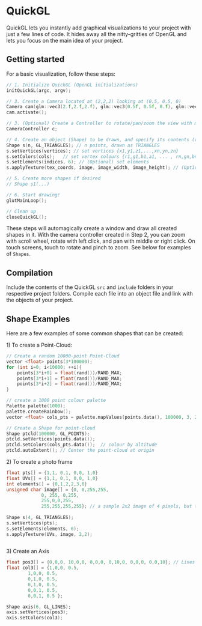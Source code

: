 
# QuickGL

QuickGL lets you instantly add graphical visualizations to your project with just a few lines of code. It hides away all the nitty-gritties of OpenGL and lets you focus on the main idea of your project.  

## Getting started

For a basic visualization, follow these steps:

````C++
// 1. Initialize QuickGL (OpenGL initializations)
initQuickGL(argc, argv);

// 3. Create a Camera located at (2,2,2) looking at (0.5, 0.5, 0)
Camera cam(glm::vec3(2.f,2.f,2.f), glm::vec3(0.5f, 0.5f, 0.f), glm::vec3(0.0f, 0.0f, 1.0f));
cam.activate();

// 3. (Optional) Create a Controller to rotate/pan/zoom the view with mouse/touch
CameraController c;

// 4. Create an object (Shape) to be drawn, and specify its contents (vertices, vertex colours, element indices, texture coordinates, and texture image)
Shape s(n, GL_TRIANGLES); // n points, drawn as TRIANGLES
s.setVertices(vertices); // set vertices {x1,y1,z1,...,xn,yn,zn}
s.setColors(cols);	 // set vertex colours {r1,g1,b1,a1, ... , rn,gn,bn,an} 
s.setElements(indices, 6); // (Optional) set elements
s.applyTexture(tex_coords, image, image_width, image_height); // (Optional) Apply a texture. tex_coords = {u1,v1,...,un,vn}, image = an RGBA image in unsigned byte format

// 5. Create more shapes if desired
// Shape s1(...)

// 6. Start drawing!
glutMainLoop();

// Clean up
closeQuickGL();


````

These steps will automagically create a window and draw all created shapes in it. With the camera controller created in Step 2, you can zoom with scroll wheel, rotate with left click, and pan with middle or right click. On touch screens, touch to rotate and pinch to zoom. See below for examples of `Shapes`.

## Compilation

Include the contents of the QuickGL `src` and `include` folders in your respective project folders. Compile each file into an object file and link with the objects of your project.   

## Shape Examples

Here are a few examples of some common shapes that can be created:

1\) To create a Point-Cloud:
````C++
// Create a random 10000-point Point-Cloud
vector <float> points(3*100000);
for (int i=0; i<10000; ++i){
	points[3*i+0] = float(rand())/RAND_MAX;
	points[3*i+1] = float(rand())/RAND_MAX;
	points[3*i+2] = float(rand())/RAND_MAX;
}

// create a 1000 point colour palette
Palette palette(1000);
palette.createRainbow(); 
vector <float> cols_pts = palette.mapValues(points.data(), 100000, 3, 2); // map the z-coordinates to colours

// Create a Shape for point-cloud
Shape ptcld(100000, GL_POINTS);
ptcld.setVertices(points.data());
ptcld.setColors(cols_pts.data());  // colour by altitude
ptcld.autoExtent();	// Center the point-cloud at origin
````

2\) To create a photo frame

````C++
float pts[] = {1,1, 0,1, 0,0, 1,0}
float UVs[] = {1,1, 0,1, 0,0, 1,0}
int elements[] = {0,1,2,2,3,0}
unsigned char image[] = {0, 0,255,255, 
			 0, 255, 0,255,
			 255,0,0,255,
			 255,255,255,255}; // a sample 2x2 image of 4 pixels, but this could be a real image
			 
Shape s(4, GL_TRIANGLES);
s.setVertices(pts);
s.setElements(elements, 6);
s.applyTexture(UVs, image, 2,2);
 
````

3\) Create an Axis

````C++
float pos3[] = {0,0,0, 10,0,0, 0,0,0, 0,10,0, 0,0,0, 0,0,10}; // Lines from 0-10 on all 3 axes 
float col3[] = {1,0,0, 0.5,
		1,0,0, 0.5,
		0,1,0, 0.5,
		0,1,0, 0.5,
		0,0,1, 0.5,
		0,0,1, 0.5 };

Shape axis(6, GL_LINES);
axis.setVertices(pos3);
axis.setColors(col3);

````

